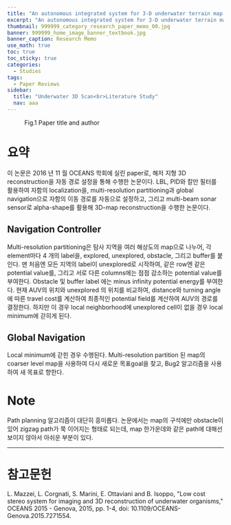 ```yaml
---
title: "An autonomous integrated system for 3-D underwater terrain map reconstruction"
excerpt: "An autonomous integrated system for 3-D underwater terrain map reconstruction"
thumbnail: 999999_category_research_paper_memo_00.jpg
banner: 999999_home_image_banner_textbook.jpg
banner_caption: Research Memo
use_math: true
toc: true
toc_sticky: true
categories:
  - Studies
tags:
  - Paper Reviews
sidebar:
  title: "Underwater 3D Scan<br>Literature Study"
  nav: aaa
---
```


<figure style="width: 100%" class="align-center">
  <a href="{{ site.url }}{{ site.baseurl }}/assets/images/220811_underwater_3drecon_paperreview_02.png">
  <img src="{{ site.url }}{{ site.baseurl }}/assets/images/220811_underwater_3drecon_paperreview_02.png" alt="">
  </a>
  <figcaption>
  Fig.1 Paper title and author
  </figcaption>
</figure>

# 요약

이 논문은 2016 년 11 월 OCEANS 학회에 실린 paper로, 해저 지형 3D reconstruction을 자동 경로 설정을 통해 수행한 논문이다. LBL, PID와 칼만 필터를 활용하여 자함의 localization을, multi-resolution partitioning과 global navigation으로 자함의 이동 경로를 자동으로 설정하고, 그리고 multi-beam sonar sensor로 alpha-shape를 활용해 3D-map reconstruction을 수행한 논문이다.

## Navigation Controller

Multi-resolution partitioning은 탐사 지역을 여러 해상도의 map으로 나누어, 각 element마다 4 개의 label을, explored, unexplored, obstacle, 그리고 buffer를 붙인다. 맨 처음엔 모든 지역의 label이 unexplored로 시작하여, 같은 row엔 같은 potential value를, 그리고 서로 다른 columns에는 점점 감소하는 potential value를 부여한다. Obstacle 및 buffer label 에는 minus infinity potential energy를 부여한다. 현재 AUV의 위치와 unexplored 의 위치를 비교하여, distance와 turning angle에 따른 travel cost를 계산하여 최종적인 potential field를 계산하여 AUV의 경로를 결정한다. 하지만 이 경우 local neighborhood에 unexplored cell이 없을 경우 local minimum에 갇히게 된다.

## Global Navigation

Local minimum에 갇힌 경우 수행된다. Multi-resolution partition 된 map의 coarser level map을 사용하여 다시 새로운 목표goal을 찾고, Bug2 알고리즘을 사용하여 새 목표로 향한다.

# Note

Path planning 알고리즘이 대단히 흥미롭다. 논문에서는 map의 구석에만 obstacle이 있어 zigzag path가 쭉 이어지는 형태로 되는데, map 한가운데와 같은 path에 대해선 보이지 않아서 아쉬운 부분이 있다.

- - -
# 참고문헌

L. Mazzei, L. Corgnati, S. Marini, E. Ottaviani and B. Isoppo, "Low cost stereo system for imaging and 3D reconstruction of underwater organisms," OCEANS 2015 - Genova, 2015, pp. 1-4, doi: 10.1109/OCEANS-Genova.2015.7271554.

